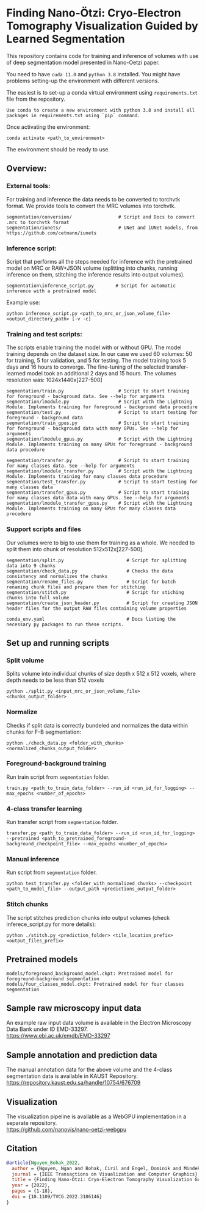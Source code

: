 # Finding Nano-Ötzi: Cryo-Electron Tomography Visualization Guided by Learned Segmentation
This repository contains code for training and inference of volumes with use of deep segmentation model presented in Nano-Oetzi paper.

You need to have `cuda 11.0` and `python 3.8` installed. You might have problems setting-up the environment with different versions.

The easiest is to set-up a conda virtual environment using `requirements.txt` file from the repository.
```
Use conda to create a new environment with python 3.8 and install all packages in requirements.txt using `pip` command.
```
Once activating the environment:
```
conda activate <path_to_environment>
```
The environment should be ready to use.

## Overview:
### External tools:
For training and inference the data needs to be converted to torchvtk format. We provide tools to convert the MRC volumes into torchvtk.
```
segmentation/conversion/                 # Script and Docs to convert .mrc to torchvtk format
segmentation/iunets/                     # UNet and iUNet models, from https://github.com/cetmann/iunets
```

### Inference script:
Script that performs all the steps needed for inference with the pretrained model on MRC or RAW+JSON volume (splitting into chunks, running inference on them, stitching the inference results into output volumes).
```
segmentation\inference_script.py        # Script for automatic inference with a pretrained model
```
Example use:
```
python inference_script.py <path_to_mrc_or_json_volume_file> <output_directory_path> [-v -c]
```

### Training and test scripts:
The scripts enable training the model with or without GPU. The model training depends on the dataset size. In our case we used 60 volumes: 50 for training, 5 for validation, and 5 for testing. The model training took 5 days and 16 hours to converge. The fine-tuning of the selected transfer-learned model took an additional 2 days and 15 hours. The volumes resolution was: 1024x1440x\[227-500\]
```
segmentation/train.py                    # Script to start training for foreground - background data. See --help for arguments
segmentation/lmodule.py                  # Script with the Lightning Module. Implements training for foreground - background data procedure
segmentation/test.py                     # Script to start testing for foreground - background data
segmentation/train_gpus.py               # Script to start training for foreground - background data with many GPUs. See --help for arguments
segmentation/lmodule_gpus.py             # Script with the Lightning Module. Implements training on many GPUs for foreground - background data procedure

segmentation/transfer.py                 # Script to start training for many classes data. See --help for arguments
segmentation/lmodule_transfer.py         # Script with the Lightning Module. Implements training for many classes data procedure
segmentation/test_transfer.py            # Script to start testing for many classes data
segmentation/transfer_gpus.py            # Script to start training for many classes data data with many GPUs. See --help for arguments
segmentation/lmodule_transfer_gpus.py    # Script with the Lightning Module. Implements training on many GPUs for many classes data procedure
```

### Support scripts and files
Our volumes were to big to use them for training as a whole. We needed to split them into chunk of resolution 512x512x\[227-500\].
```
segmentation/split.py                       # Script for splitting data into 9 chunks
segmentation/check_data.py                  # Checks the data consistency and normalizes the chunks
segmentation/rename_files.py                # Script for batch renaming chunk files and prepare them for stitching
segmentation/stitch.py                      # Script for stiching chunks into full volume
segmentation/create_json_header.py          # Script for creating JSON header files for the output RAW files containing volume properties

conda_env.yaml                              # Docs listing the necessary py packages to run these scripts.
```

## Set up and running scripts
### Split volume
Splits volume into individual chunks of size depth x 512 x 512 voxels, where depth needs to be less than 512 voxels
```
python ./split.py <input_mrc_or_json_volume_file> <chunks_output_folder>
```
### Normalize
Checks if split data is correctly bundeled and normalizes the data within chunks for F-B segmentation:
```
python ./check_data.py <folder_with_chunks> <normalized_chunks_output_folder>
```

### Foreground-background training
Run train script from `segmentation` folder.
```
train.py <path_to_train_data_folder> --run_id <run_id_for_logging> --max_epochs <number_of_epochs>
```

### 4-class transfer learning
Run transfer script from `segmentation` folder.
```
transfer.py <path_to_train_data_folder> --run_id <run_id_for_logging> --pretrained <path_to_pretrained_foreground-background_checkpoint_file> --max_epochs <number_of_epochs>
```

### Manual inference
Run script from `segmentation` folder.
```
python test_transfer.py <folder_with_normalized_chunks> --checkpoint <path_to_model_file> --output_path <predictions_output_folder>
```

### Stitch chunks
The script stitches prediction chunks into output volumes (check inferece_script.py for more details):
```
python ./stitch.py <prediction_folder> <tile_location_prefix> <output_files_prefix>
```

## Pretrained models
```
models/foreground_background_model.ckpt: Pretrained model for foreground-background segmentation
models/four_classes_model.ckpt: Pretrained model for four classes segmentation
```

## Sample raw microscopy input data
An example raw input data volume is available in the Electron Microscopy Data Bank under ID EMD-33297.  
https://www.ebi.ac.uk/emdb/EMD-33297


## Sample annotation and prediction data
The manual annotation data for the above volume and the 4-class segmentation data is available in KAUST Repository.  
https://repository.kaust.edu.sa/handle/10754/676709

## Visualization
The visualization pipeline is available as a WebGPU implementation in a separate repository.  
https://github.com/nanovis/nano-oetzi-webgpu

## Citation
```bibtex
@article{Nguyen_Bohak_2022,
  author = {Nguyen, Ngan and Bohak, Ciril and Engel, Dominik and Mindek, Peter and Strnad, Ondrej and Wonka, Peter and Li, Sai and Ropinski, Timo and Viola, Ivan},
  journal = {IEEE Transactions on Visualization and Computer Graphics}, 
  title = {Finding Nano-Ötzi: Cryo-Electron Tomography Visualization Guided by Learned Segmentation}, 
  year = {2022},
  pages = {1-18},
  doi = {10.1109/TVCG.2022.3186146}
}
```
